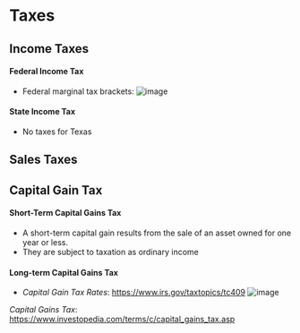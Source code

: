 # Taxes

## Income Taxes
#### Federal Income Tax
- Federal marginal tax brackets:
![image](https://user-images.githubusercontent.com/85560091/131778764-bfa32368-c97d-4c2f-a916-66e0f043f632.png)
#### State Income Tax
- No taxes for Texas

## Sales Taxes

## Capital Gain Tax
#### Short-Term Capital Gains Tax
- A short-term capital gain results from the sale of an asset owned for one year or less.
- They are subject to taxation as ordinary income
#### Long-term Capital Gains Tax
- *Capital Gain Tax Rates*: https://www.irs.gov/taxtopics/tc409
![image](https://user-images.githubusercontent.com/85560091/131778277-73e6e2ec-41e7-4404-bfb0-aed8fd323e80.png)

*Capital Gains Tax*: https://www.investopedia.com/terms/c/capital_gains_tax.asp

